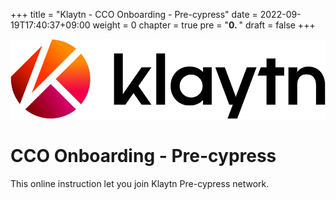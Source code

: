 +++
title = "Klaytn - CCO Onboarding - Pre-cypress"
date = 2022-09-19T17:40:37+09:00
weight = 0
chapter = true
pre = "<b>0. </b>"
draft = false
+++


![Klaytn Logo](/images/Logo-1.png)
# CCO Onboarding - Pre-cypress

This online instruction let you join Klaytn Pre-cypress network.    
